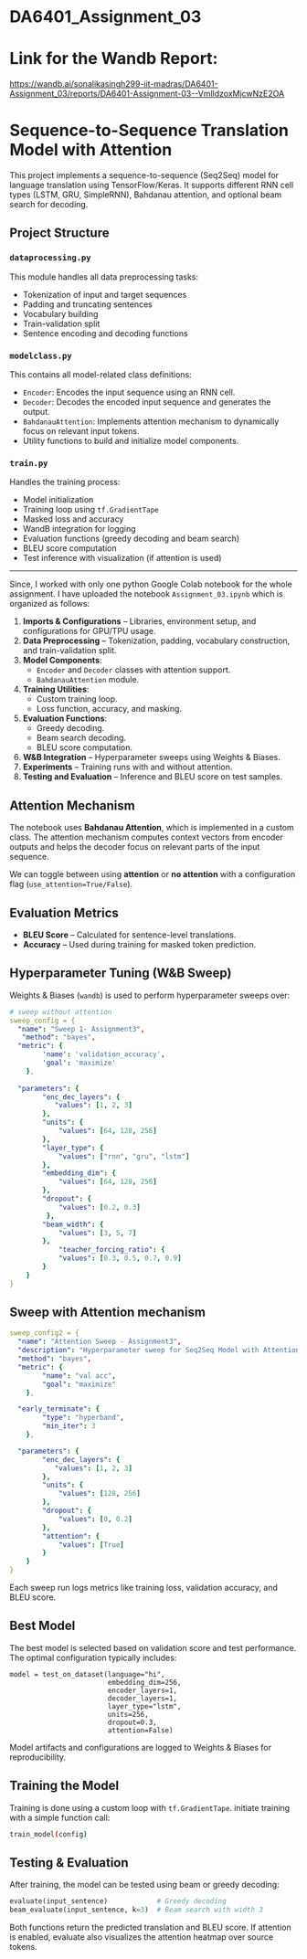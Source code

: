 # DA6401_Assignment_03
# Link for the Wandb Report:  

https://wandb.ai/sonalikasingh299-iit-madras/DA6401-Assignment_03/reports/DA6401-Assignment-03--VmlldzoxMjcwNzE2OA

# Sequence-to-Sequence Translation Model with Attention

This project implements a sequence-to-sequence (Seq2Seq) model for language translation using TensorFlow/Keras. It supports different RNN cell types (LSTM, GRU, SimpleRNN), Bahdanau attention, and optional beam search for decoding.

## Project Structure

### `dataprocessing.py`

This module handles all data preprocessing tasks:
- Tokenization of input and target sequences
- Padding and truncating sentences
- Vocabulary building
- Train-validation split
- Sentence encoding and decoding functions

### `modelclass.py`

This contains all model-related class definitions:
- `Encoder`: Encodes the input sequence using an RNN cell.
- `Decoder`: Decodes the encoded input sequence and generates the output.
- `BahdanauAttention`: Implements attention mechanism to dynamically focus on relevant input tokens.
- Utility functions to build and initialize model components.

### `train.py`

Handles the training process:
- Model initialization
- Training loop using `tf.GradientTape`
- Masked loss and accuracy
- WandB integration for logging
- Evaluation functions (greedy decoding and beam search)
- BLEU score computation
- Test inference with visualization (if attention is used)

---

Since, I worked with only one python Google Colab notebook for the whole assignment.
I have uploaded the notebook `Assignment_03.ipynb`  which is organized as follows:

1. **Imports & Configurations** – Libraries, environment setup, and configurations for GPU/TPU usage.
2. **Data Preprocessing** – Tokenization, padding, vocabulary construction, and train-validation split.
3. **Model Components**:
   - `Encoder` and `Decoder` classes with attention support.
   - `BahdanauAttention` module.
4. **Training Utilities**:
   - Custom training loop.
   - Loss function, accuracy, and masking.
5. **Evaluation Functions**:
   - Greedy decoding.
   - Beam search decoding.
   - BLEU score computation.
6. **W&B Integration** – Hyperparameter sweeps using Weights & Biases.
7. **Experiments** – Training runs with and without attention.
8. **Testing and Evaluation** – Inference and BLEU score on test samples.

##  Attention Mechanism

The notebook uses **Bahdanau Attention**, which is implemented in a custom class. The attention mechanism computes context vectors from encoder outputs and helps the decoder focus on relevant parts of the input sequence.

We can toggle between using **attention** or **no attention** with a configuration flag (`use_attention=True/False`).

##  Evaluation Metrics

- **BLEU Score** – Calculated for sentence-level translations.
- **Accuracy** – Used during training for masked token prediction.

##  Hyperparameter Tuning (W&B Sweep)

Weights & Biases (`wandb`) is used to perform hyperparameter sweeps over:

``` yaml
# sweep without attention
sweep_config = {
  "name": "Sweep 1- Assignment3",
   "method": "bayes",
  "metric": {
        'name': 'validation_accuracy',  
        'goal': 'maximize'              
    },
 
  "parameters": {
        "enc_dec_layers": {
           "values": [1, 2, 3]
        },
        "units": {
            "values": [64, 128, 256]
        },
        "layer_type": {
            "values": ["rnn", "gru", "lstm"]
        },
        "embedding_dim": {
            "values": [64, 128, 256]
        },
        "dropout": {
            "values": [0.2, 0.3]
         },
        "beam_width": {
            "values": [3, 5, 7]
        },
            "teacher_forcing_ratio": {
            "values": [0.3, 0.5, 0.7, 0.9]
        }   
    }
}
```

## Sweep with Attention mechanism 
```yaml
sweep_config2 = {
  "name": "Attention Sweep - Assignment3",
  "description": "Hyperparameter sweep for Seq2Seq Model with Attention",
  "method": "bayes",
  "metric": {
        "name": "val acc",
        "goal": "maximize"
    },

  "early_terminate": {
        "type": "hyperband",
        "min_iter": 3
    },

  "parameters": {
        "enc_dec_layers": {
           "values": [1, 2, 3]
        },
        "units": {
            "values": [128, 256]
        },
        "dropout": {
            "values": [0, 0.2]
        },
        "attention": {
            "values": [True]
        }
    }
}
```

Each sweep run logs metrics like training loss, validation accuracy, and BLEU score.

##  Best Model

The best model is selected based on validation score and test performance. The optimal configuration typically includes:
```
model = test_on_dataset(language="hi",
                        embedding_dim=256,
                        encoder_layers=1,
                        decoder_layers=1,
                        layer_type="lstm",
                        units=256,
                        dropout=0.3,
                        attention=False)
  ```
Model artifacts and configurations are logged to Weights & Biases for reproducibility.

##  Training the Model

Training is done using a custom loop with `tf.GradientTape`. initiate training with a simple function call:

```bash
train_model(config)

```
## Testing & Evaluation
After training, the model can be tested using beam or greedy decoding:
``` python
evaluate(input_sentence)            # Greedy decoding
beam_evaluate(input_sentence, k=3)  # Beam search with width 3
```
Both functions return the predicted translation and BLEU score.
If attention is enabled, evaluate also visualizes the attention heatmap over source tokens.
